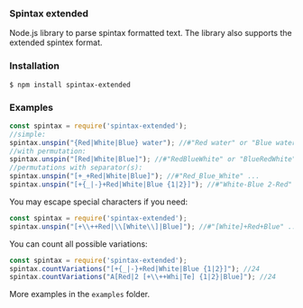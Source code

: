 ### Spintax extended

Node.js library to parse spintax formatted text. The library also supports the extended spintex format.

### Installation

    $ npm install spintax-extended

### Examples

```js
const spintax = require('spintax-extended');
//simple:
spintax.unspin("{Red|White|Blue} water"); //#"Red water" or "Blue water" or "White water"
//with permutation:
spintax.unspin("[Red|White|Blue]"); //#"RedBlueWhite" or "BlueRedWhite" etc.
//permutations with separator(s):
spintax.unspin("[+_+Red|White|Blue]"); //#"Red_Blue_White" ...
spintax.unspin("[+{_|-}+Red|White|Blue {1|2}]"); //#"White-Blue 2-Red" ...
```

You may escape special characters if you need:

```js
const spintax = require('spintax-extended');
spintax.unspin("[+\\++Red|\\[White\\]|Blue]"); //#"[White]+Red+Blue" ...
```

You can count all possible variations:

```js
const spintax = require('spintax-extended');
spintax.countVariations("[+{_|-}+Red|White|Blue {1|2}]"); //24
spintax.countVariations("A[Red|2 [+\\++Whi|Te] {1|2}|Blue]"); //24
```

More examples in the `examples` folder.

